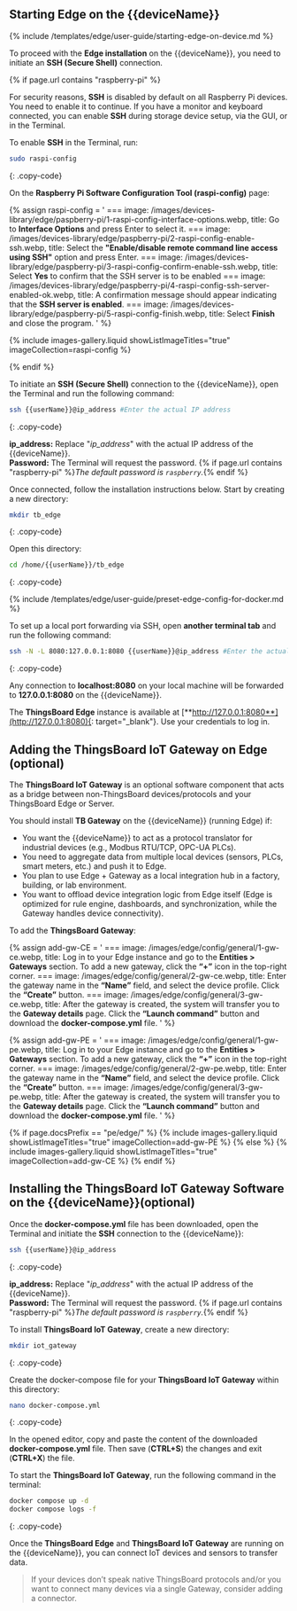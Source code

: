 ## Starting Edge on the {{deviceName}}

{% include /templates/edge/user-guide/starting-edge-on-device.md %}

To proceed with the **Edge installation** on the {{deviceName}}, you need to initiate an **SSH (Secure Shell)** connection.

{% if page.url contains "raspberry-pi" %}

For security reasons, **SSH** is disabled by default on all Raspberry Pi devices.
You need to enable it to continue.
If you have a monitor and keyboard connected, you can enable **SSH** during storage device setup, via the GUI, or in the Terminal.

To enable **SSH** in the Terminal, run: 

```bash
sudo raspi-config
```
{: .copy-code}

On the **Raspberry Pi Software Configuration Tool (raspi-config)** page:

{% assign raspi-config = '
    ===
        image: /images/devices-library/edge/paspberry-pi/1-raspi-config-interface-options.webp,
        title: Go to **Interface Options** and press Enter to select it.
    ===
        image: /images/devices-library/edge/paspberry-pi/2-raspi-config-enable-ssh.webp,
        title: Select the **"Enable/disable remote command line access using SSH"** option and press Enter.
    ===
        image: /images/devices-library/edge/paspberry-pi/3-raspi-config-confirm-enable-ssh.webp,
        title: Select **Yes** to confirm that the SSH server is to be enabled
    ===
        image: /images/devices-library/edge/paspberry-pi/4-raspi-config-ssh-server-enabled-ok.webp,
        title: A confirmation message should appear indicating that the **SSH server is enabled**.
    ===
        image: /images/devices-library/edge/paspberry-pi/5-raspi-config-finish.webp,
        title: Select **Finish** and close the program.
'
%}

{% include images-gallery.liquid showListImageTitles="true" imageCollection=raspi-config %}

{% endif %}

To initiate an **SSH (Secure Shell)** connection to the {{deviceName}}, open the Terminal and run the following command:

```bash
ssh {{userName}}@ip_address #Enter the actual IP address
```
{: .copy-code}

**ip_address:** Replace "_ip_address_" with the actual IP address of the {{deviceName}}.<br>
**Password:** The Terminal will request the password. {% if page.url contains "raspberry-pi" %}_The default password is `raspberry`._{% endif %}

Once connected, follow the installation instructions below. Start by creating a new directory:

```bash
mkdir tb_edge
```
{: .copy-code}

Open this directory:

```bash
cd /home/{{userName}}/tb_edge
```
{: .copy-code}

{% include /templates/edge/user-guide/preset-edge-config-for-docker.md %}

To set up a local port forwarding via SSH, open **another terminal tab** and run the following command:

```bash
ssh -N -L 8080:127.0.0.1:8080 {{userName}}@ip_address #Enter the actual IP address
```
{: .copy-code}

Any connection to **localhost:8080** on your local machine will be forwarded to **127.0.0.1:8080** on the {{deviceName}}.

The **ThingsBoard Edge** instance is available at [**http://127.0.0.1:8080**](http://127.0.0.1:8080){: target="_blank"}. Use your credentials to log in.

## Adding the ThingsBoard IoT Gateway on Edge (optional)

The **ThingsBoard IoT Gateway** is an optional software component that acts as a bridge between non-ThingsBoard devices/protocols and your ThingsBoard Edge or Server.

You should install **TB Gateway** on the {{deviceName}} (running Edge) if:
* You want the {{deviceName}} to act as a protocol translator for industrial devices (e.g., Modbus RTU/TCP, OPC-UA PLCs).
* You need to aggregate data from multiple local devices (sensors, PLCs, smart meters, etc.) and push it to Edge.
* You plan to use Edge + Gateway as a local integration hub in a factory, building, or lab environment.
* You want to offload device integration logic from Edge itself (Edge is optimized for rule engine, dashboards, and synchronization, while the Gateway handles device connectivity).

To add the **ThingsBoard Gateway**:

{% assign add-gw-CE = '
    ===
        image: /images/edge/config/general/1-gw-ce.webp,
        title: Log in to your Edge instance and go to the **Entities > Gateways** section. To add a new gateway, click the **“+”** icon in the top-right corner.
    ===
        image: /images/edge/config/general/2-gw-ce.webp,
        title: Enter the gateway name in the **“Name”** field, and select the device profile. Click the **“Create”** button.
    ===
        image: /images/edge/config/general/3-gw-ce.webp,
        title: After the gateway is created, the system will transfer you to the **Gateway details** page. Click the **“Launch command”** button and download the **docker-compose.yml** file.
'
%}

{% assign add-gw-PE = '
    ===
        image: /images/edge/config/general/1-gw-pe.webp,
        title: Log in to your Edge instance and go to the **Entities > Gateways** section. To add a new gateway, click the **“+”** icon in the top-right corner.
    ===
        image: /images/edge/config/general/2-gw-pe.webp,
        title: Enter the gateway name in the **“Name”** field, and select the device profile. Click the **“Create”** button.
    ===
        image: /images/edge/config/general/3-gw-pe.webp,
        title: After the gateway is created, the system will transfer you to the **Gateway details** page. Click the **“Launch command”** button and download the **docker-compose.yml** file.
'
%}

{% if page.docsPrefix == "pe/edge/" %}
{% include images-gallery.liquid showListImageTitles="true" imageCollection=add-gw-PE %}
{% else %}
{% include images-gallery.liquid showListImageTitles="true" imageCollection=add-gw-CE %}
{% endif %}


## Installing the ThingsBoard IoT Gateway Software on the {{deviceName}}(optional)

Once the **docker-compose.yml** file has been downloaded, open the Terminal and initiate the **SSH** connection to the {{deviceName}}:

```bash
ssh {{userName}}@ip_address
```
{: .copy-code}

**ip_address:** Replace "_ip_address_" with the actual IP address of the {{deviceName}}.<br>
**Password:** The Terminal will request the password. {% if page.url contains "raspberry-pi" %}_The default password is `raspberry`._{% endif %}

To install **ThingsBoard IoT Gateway**, create a new directory:

```bash
mkdir iot_gateway
```
{: .copy-code}

Create the docker-compose file for your **ThingsBoard IoT Gateway** within this directory:

```bash
nano docker-compose.yml
```
{: .copy-code}

In the opened editor, copy and paste the content of the downloaded **docker-compose.yml** file.
Then save (**CTRL+S**) the changes and exit (**CTRL+X**) the file.

To start the **ThingsBoard IoT Gateway**, run the following command in the terminal:

```bash
docker compose up -d
docker compose logs -f
```
{: .copy-code}

Once the **ThingsBoard Edge** and **ThingsBoard IoT Gateway** are running on the {{deviceName}}, you can connect IoT devices and sensors to transfer data. 

> If your devices don’t speak native ThingsBoard protocols and/or you want to connect many devices via a single Gateway, consider adding a connector.
